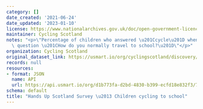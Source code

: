 ```yaml
---
category: []
date_created: '2021-06-24'
date_updated: '2023-01-10'
license: https://www.nationalarchives.gov.uk/doc/open-government-licence/version/3/
maintainer: Cycling Scotland
notes: "<p>\"Percentage of children who answered \u201Ccycle\u201D when asked the\
  \ question \u201CHow do you normally travel to school?\u201D\"</p>"
organization: Cycling Scotland
original_dataset_link: https://usmart.io/org/cyclingscotland/discovery/discovery-view-detail/85110c9a-7ba6-4c80-8b93-9f9e4f2a790f
records: null
resources:
- format: JSON
  name: API
  url: https://api.usmart.io/org/d1b773fa-d2bd-4830-b399-ecfd18e832f3/786226a3-3570-48c6-ae97-8693caf036a2/1/urql
schema: default
title: "Hands Up Scotland Survey \u2013 Children cycling to school"
---
```

